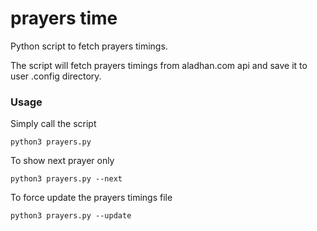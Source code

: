 # prayers time

Python script to fetch prayers timings.

The script will fetch prayers timings from aladhan.com api and save it to user .config directory.

### Usage

Simply call the script

```
python3 prayers.py
```

To show next prayer only

```
python3 prayers.py --next
```

To force update the prayers timings file

```
python3 prayers.py --update
```
